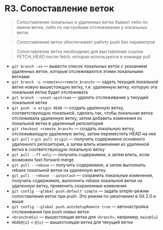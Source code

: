 ﻿# R3. Сопоставление веток

> Сопоставление локальных и удаленных веток бывает либо по имени ветки, либо по настройкам отслеживания у локальных веток

> Сопоставление веток обеспечивает работу push без параметров

> Сопоставление веток необходимо для выставления ссылки FETCH_HEAD после fetch, которая используется в команде pull

- `git branch -vv` — вывести список локальных веток с указанием удаленных веток, которые отслеживаются этими локальными ветками
- `git branch -u <remote>/<remote_branch>` — задать текущей локальной ветке новую вышестоящую ветку, т.е. удаленную ветку, которую эта локальная ветка будет отслеживать
- `git branch --unset-upstream` — удалить отслеживание у текущей локальной ветки
- `git push -u origin HEAD` — создать удаленную ветку, соответствующую локальной, сделать так, чтобы локальная ветка отслеживала удаленную ветку, затем добавить изменения из локальной ветки в удаленный репозиторий
- `git checkout <remote_branch>` — создать локальную ветку, отслеживающую удаленную ветку, затем переместить HEAD на нее
- `git pull` = `git pull origin` — получить содержимое основного удаленного репозитория, а затем влить изменения из удаленной ветки в соответствующую локальную ветку
- `git pull --ff-only` — получить содержимое, а затем влить, если возможен fast-forward merge
- `git pull --rebase` — получить содержимое, а затем выполнить rebase локальной ветки на удаленную ветку
- `git pull --rebase --autostash` — сохранить локальные изменения, получить содержимое, выполнить rebase локальной ветки на удаленную ветку, применить сохраненные изменения
- `git config --global push.default simple` — задать simple-режим сопоставления веток при push. Это режим по умолчанию в Git 2.0 и выше
- `git config --global push.autoSetupRemote true` — автонастройка отслеживания при push новых веток
- `<branch>@{u}` — вышестоящая ветка для `<branch>`, например, `main@{u}`
- `HEAD@{u}` = `@{u}` — вышестоящая ветка для текущей ветки